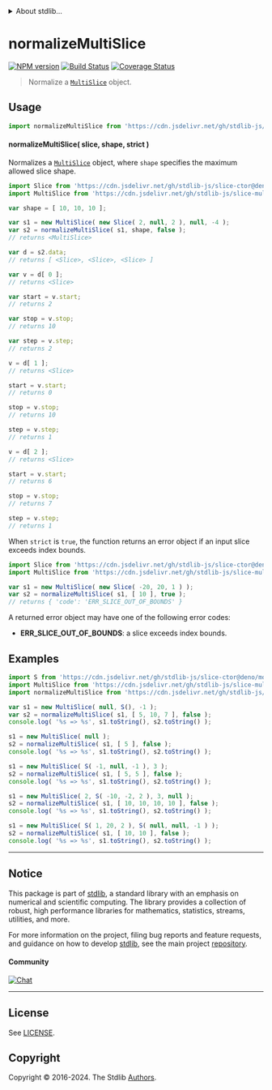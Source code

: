<!--

@license Apache-2.0

Copyright (c) 2023 The Stdlib Authors.

Licensed under the Apache License, Version 2.0 (the "License");
you may not use this file except in compliance with the License.
You may obtain a copy of the License at

   http://www.apache.org/licenses/LICENSE-2.0

Unless required by applicable law or agreed to in writing, software
distributed under the License is distributed on an "AS IS" BASIS,
WITHOUT WARRANTIES OR CONDITIONS OF ANY KIND, either express or implied.
See the License for the specific language governing permissions and
limitations under the License.

-->


<details>
  <summary>
    About stdlib...
  </summary>
  <p>We believe in a future in which the web is a preferred environment for numerical computation. To help realize this future, we've built stdlib. stdlib is a standard library, with an emphasis on numerical and scientific computation, written in JavaScript (and C) for execution in browsers and in Node.js.</p>
  <p>The library is fully decomposable, being architected in such a way that you can swap out and mix and match APIs and functionality to cater to your exact preferences and use cases.</p>
  <p>When you use stdlib, you can be absolutely certain that you are using the most thorough, rigorous, well-written, studied, documented, tested, measured, and high-quality code out there.</p>
  <p>To join us in bringing numerical computing to the web, get started by checking us out on <a href="https://github.com/stdlib-js/stdlib">GitHub</a>, and please consider <a href="https://opencollective.com/stdlib">financially supporting stdlib</a>. We greatly appreciate your continued support!</p>
</details>

# normalizeMultiSlice

[![NPM version][npm-image]][npm-url] [![Build Status][test-image]][test-url] [![Coverage Status][coverage-image]][coverage-url] <!-- [![dependencies][dependencies-image]][dependencies-url] -->

> Normalize a [`MultiSlice`][@stdlib/slice/multi] object.

<!-- Section to include introductory text. Make sure to keep an empty line after the intro `section` element and another before the `/section` close. -->

<section class="intro">

</section>

<!-- /.intro -->

<!-- Package usage documentation. -->



<section class="usage">

## Usage

```javascript
import normalizeMultiSlice from 'https://cdn.jsdelivr.net/gh/stdlib-js/slice-base-normalize-multi-slice@deno/mod.js';
```

<a name="main"></a>

#### normalizeMultiSlice( slice, shape, strict )

Normalizes a [`MultiSlice`][@stdlib/slice/multi] object, where `shape` specifies the maximum allowed slice shape.

<!-- eslint-disable stdlib/no-redeclare, no-global-assign -->

```javascript
import Slice from 'https://cdn.jsdelivr.net/gh/stdlib-js/slice-ctor@deno/mod.js';
import MultiSlice from 'https://cdn.jsdelivr.net/gh/stdlib-js/slice-multi@deno/mod.js';

var shape = [ 10, 10, 10 ];

var s1 = new MultiSlice( new Slice( 2, null, 2 ), null, -4 );
var s2 = normalizeMultiSlice( s1, shape, false );
// returns <MultiSlice>

var d = s2.data;
// returns [ <Slice>, <Slice>, <Slice> ]

var v = d[ 0 ];
// returns <Slice>

var start = v.start;
// returns 2

var stop = v.stop;
// returns 10

var step = v.step;
// returns 2

v = d[ 1 ];
// returns <Slice>

start = v.start;
// returns 0

stop = v.stop;
// returns 10

step = v.step;
// returns 1

v = d[ 2 ];
// returns <Slice>

start = v.start;
// returns 6

stop = v.stop;
// returns 7

step = v.step;
// returns 1
```

When `strict` is `true`, the function returns an error object if an input slice exceeds index bounds.

```javascript
import Slice from 'https://cdn.jsdelivr.net/gh/stdlib-js/slice-ctor@deno/mod.js';
import MultiSlice from 'https://cdn.jsdelivr.net/gh/stdlib-js/slice-multi@deno/mod.js';

var s1 = new MultiSlice( new Slice( -20, 20, 1 ) );
var s2 = normalizeMultiSlice( s1, [ 10 ], true );
// returns { 'code': 'ERR_SLICE_OUT_OF_BOUNDS' }
```

A returned error object may have one of the following error codes:

-   **ERR_SLICE_OUT_OF_BOUNDS**: a slice exceeds index bounds.

</section>

<!-- /.usage -->

<!-- Package usage notes. Make sure to keep an empty line after the `section` element and another before the `/section` close. -->

<section class="notes">

</section>

<!-- /.notes -->

<!-- Package usage examples. -->

<section class="examples">

## Examples

<!-- eslint no-undef: "error" -->

<!-- eslint-disable new-cap -->

```javascript
import S from 'https://cdn.jsdelivr.net/gh/stdlib-js/slice-ctor@deno/mod.js';
import MultiSlice from 'https://cdn.jsdelivr.net/gh/stdlib-js/slice-multi@deno/mod.js';
import normalizeMultiSlice from 'https://cdn.jsdelivr.net/gh/stdlib-js/slice-base-normalize-multi-slice@deno/mod.js';

var s1 = new MultiSlice( null, S(), -1 );
var s2 = normalizeMultiSlice( s1, [ 5, 10, 7 ], false );
console.log( '%s => %s', s1.toString(), s2.toString() );

s1 = new MultiSlice( null );
s2 = normalizeMultiSlice( s1, [ 5 ], false );
console.log( '%s => %s', s1.toString(), s2.toString() );

s1 = new MultiSlice( S( -1, null, -1 ), 3 );
s2 = normalizeMultiSlice( s1, [ 5, 5 ], false );
console.log( '%s => %s', s1.toString(), s2.toString() );

s1 = new MultiSlice( 2, S( -10, -2, 2 ), 3, null );
s2 = normalizeMultiSlice( s1, [ 10, 10, 10, 10 ], false );
console.log( '%s => %s', s1.toString(), s2.toString() );

s1 = new MultiSlice( S( 1, 20, 2 ), S( null, null, -1 ) );
s2 = normalizeMultiSlice( s1, [ 10, 10 ], false );
console.log( '%s => %s', s1.toString(), s2.toString() );
```

</section>

<!-- /.examples -->

<!-- Section to include cited references. If references are included, add a horizontal rule *before* the section. Make sure to keep an empty line after the `section` element and another before the `/section` close. -->

<section class="references">

</section>

<!-- /.references -->

<!-- Section for related `stdlib` packages. Do not manually edit this section, as it is automatically populated. -->

<section class="related">

</section>

<!-- /.related -->

<!-- Section for all links. Make sure to keep an empty line after the `section` element and another before the `/section` close. -->


<section class="main-repo" >

* * *

## Notice

This package is part of [stdlib][stdlib], a standard library with an emphasis on numerical and scientific computing. The library provides a collection of robust, high performance libraries for mathematics, statistics, streams, utilities, and more.

For more information on the project, filing bug reports and feature requests, and guidance on how to develop [stdlib][stdlib], see the main project [repository][stdlib].

#### Community

[![Chat][chat-image]][chat-url]

---

## License

See [LICENSE][stdlib-license].


## Copyright

Copyright &copy; 2016-2024. The Stdlib [Authors][stdlib-authors].

</section>

<!-- /.stdlib -->

<!-- Section for all links. Make sure to keep an empty line after the `section` element and another before the `/section` close. -->

<section class="links">

[npm-image]: http://img.shields.io/npm/v/@stdlib/slice-base-normalize-multi-slice.svg
[npm-url]: https://npmjs.org/package/@stdlib/slice-base-normalize-multi-slice

[test-image]: https://github.com/stdlib-js/slice-base-normalize-multi-slice/actions/workflows/test.yml/badge.svg?branch=v0.2.2
[test-url]: https://github.com/stdlib-js/slice-base-normalize-multi-slice/actions/workflows/test.yml?query=branch:v0.2.2

[coverage-image]: https://img.shields.io/codecov/c/github/stdlib-js/slice-base-normalize-multi-slice/main.svg
[coverage-url]: https://codecov.io/github/stdlib-js/slice-base-normalize-multi-slice?branch=main

<!--

[dependencies-image]: https://img.shields.io/david/stdlib-js/slice-base-normalize-multi-slice.svg
[dependencies-url]: https://david-dm.org/stdlib-js/slice-base-normalize-multi-slice/main

-->

[chat-image]: https://img.shields.io/gitter/room/stdlib-js/stdlib.svg
[chat-url]: https://app.gitter.im/#/room/#stdlib-js_stdlib:gitter.im

[stdlib]: https://github.com/stdlib-js/stdlib

[stdlib-authors]: https://github.com/stdlib-js/stdlib/graphs/contributors

[umd]: https://github.com/umdjs/umd
[es-module]: https://developer.mozilla.org/en-US/docs/Web/JavaScript/Guide/Modules

[deno-url]: https://github.com/stdlib-js/slice-base-normalize-multi-slice/tree/deno
[deno-readme]: https://github.com/stdlib-js/slice-base-normalize-multi-slice/blob/deno/README.md
[umd-url]: https://github.com/stdlib-js/slice-base-normalize-multi-slice/tree/umd
[umd-readme]: https://github.com/stdlib-js/slice-base-normalize-multi-slice/blob/umd/README.md
[esm-url]: https://github.com/stdlib-js/slice-base-normalize-multi-slice/tree/esm
[esm-readme]: https://github.com/stdlib-js/slice-base-normalize-multi-slice/blob/esm/README.md
[branches-url]: https://github.com/stdlib-js/slice-base-normalize-multi-slice/blob/main/branches.md

[stdlib-license]: https://raw.githubusercontent.com/stdlib-js/slice-base-normalize-multi-slice/main/LICENSE

[@stdlib/slice/multi]: https://github.com/stdlib-js/slice-multi/tree/deno

</section>

<!-- /.links -->
